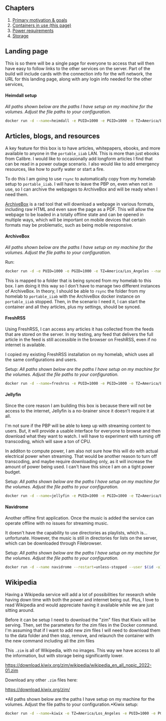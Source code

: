 ## Chapters
1. [Primary motivation & goals](https://github.com/cinimodev/portable-internet-in-a-box)
2. [Containers in use (this page)](https://github.com/cinimodev/portable-internet-in-a-box/blob/main/Containers%20in%20use.md)
3. [Power requirements](https://github.com/cinimodev/portable-internet-in-a-box/blob/main/Power%20Requirements.md)
4. [Storage](https://github.com/cinimodev/portable-internet-in-a-box/blob/main/Storage.md)

## Landing page
This is so there will be a single page for everyone to access that will then have easy to follow links to the other services on the server. Part of the build will include cards with the connection info for the wifi network, the URL for this landing page, along with any login info needed for the other services,

#### Heimdall setup
*All paths shown below are the paths I have setup on my machine for the volumes. Adjust the file paths to your configuration.*

```bash
docker run -d --name=heimdall -e PUID=1000 -e PGID=1000 -e TZ=America/Los_Angeles  -p 8083:80 -v /mnt/storage/docker_config/heimdall:/config --restart unless-stopped lscr.io/linuxserver/heimdall:latest
```

## Articles, blogs, and resources
A key feature for this box is to have articles, whitepapers, ebooks, and more available to anyone in the `portable_iiab` LAN. This is more than just ebooks from Calibre. I would like to occasionally add longform articles I find that can be read in a power outage scenario. I also would like to add emergency resources, like how to purify water or start a fire. 

To do this I am going to use `rsync` to automatically copy from my homelab setup to `portable_iiab`. I will have to leave the PBP on, even when not in use, so I can archive the webpages to ArchiveBox and will be ready when I need them. 

[ArchiveBox](https://github.com/ArchiveBox/ArchiveBox) is a rad tool that will download a webpage in various formats, including raw HTML and even save the page as a PDF. This will allow the webpage to be loaded in a totally offline state and can be opened in multiple ways, which will be important on mobile devices that certain formats may be problematic, such as being mobile responsive. 

#### ArchiveBox
*All paths shown below are the paths I have setup on my machine for the volumes. Adjust the file paths to your configuration.*

Run:

```bash
docker run -d -e PUID=1000 -e PGID=1000 -e TZ=America/Los_Angeles --name=archive_box -p 8086:8000 -v /mnt/storage/docker_config/archivebox:/data --restart unless-stopped archivebox/archivebox
```

This is mapped to a folder that is being synced from my homelab to this box. I am doing it this way so I don't have to manage two different instances of ArchiveBox. In theory, I should be able to `rsync` the folder from my homelab to `portable_iiab` with the ArchiveBox docker instance on `portable_iiab` stopped. Then, in the scenario I need it, I can start the container and all they articles, plus my settings, should be synced. 

#### FreshRSS
Using FreshRSS, I can access any articles it has collected from the feeds that are stored on the server. In my testing, any feed that delivers the full article in the feed is still accessible in the browser on FreshRSS, even if no internet is available. 

I copied my existing FreshRSS installation on my homelab, which uses all the same configurations and users. 

Setup:
*All paths shown below are the paths I have setup on my machine for the volumes. Adjust the file paths to your configuration.*

```bash
docker run -d --name=freshrss -e PUID=1000 -e PGID=1000 -e TZ=America/Los_Angeles -p 8085:80 -v /mnt/stroage/docker_config/freshrss:/config --restart unless-stopped lscr.io/linuxserver/freshrss:latest
```

#### Jellyfin 
Since the core reason I am building this box is because there will not be access to the internet, Jellyfin is a no-brainer since it doesn't require it at all. 

I'm not sure if the PBP will be able to keep up with streaming content to users. But, it will provide a usable interface for everyone to browse and then download what they want to watch. I will have to experiment with turning off transcoding, which will save a ton of CPU. 

In additon to compute power, I am also not sure how this will do with actual electrical power when streaming. That would be another reason to turn off transcoding, and maybe require downloading only, as it will increase the amount of power being used. I can't have this since I am on a tight power budget. 

Setup:
*All paths shown below are the paths I have setup on my machine for the volumes. Adjust the file paths to your configuration.*

```bash
docker run -d --name=jellyfin -e PUID=1000 -e PGID=1000 -e TZ=America/Los_Angeles  -e JELLYFIN_PublishedServerUrl=192.168.1.194 -p 8096:8096 -p 8920:8920 -p 7359:7359/udp -p 1900:1900/udp -v /mnt/storage/docker_config/jellyfin:/config -v /mnt/storage/media/iiab_tv:/data/tvshows -v /mnt/storage/media/iiab_movies:/data/movies -v /mnt/storage/media/iiab_youtube:/data/youtube --restart unless-stopped lscr.io/linuxserver/jellyfin:latest
```

#### Navidrome
Another offline first application. Once the music is added the service can operate offline with no issues for streaming music. 

It doesn't have the capability to use directories as playlists, which is... unfortunate. However, the music is still in directories for lists on the server, which can be downloaded through Filebrowser. 

Setup:
*All paths shown below are the paths I have setup on my machine for the volumes. Adjust the file paths to your configuration.*

```bash
docker run -d --name navidrome --restart=unless-stopped --user $(id -u):$(id -g) -v /mnt/storage/media/iiab_music:/music -v /mnt/storage/docker_config/navidrome:/data -p 4533:4533 -e ND_LOGLEVEL=info -e TZ=America/Los_Angeles deluan/navidrome:latest
```

## Wikipedia
Having a Wikipedia service will add a lot of possibilities for research while having down time with both the power and internet being out. Plus, I love to read Wikipedia and would appreciate having it available while we are just sitting around.

Before it can be setup I need to download the "zim" files that Kiwix will be serving. Then, set the parameters for the zim files in the Docker command. I'm assuming that if I want to add new zim files I will need to download them to the data folder and then stop, remove, and relaunch the container with the new command including all the zim files

This `.zim` is all of Wikipedia, with no images. This way we have access to all the information, but with storage being significantly lower. 

https://download.kiwix.org/zim/wikipedia/wikipedia_en_all_nopic_2022-01.zim

Download  any other `.zim` files here:

https://download.kiwix.org/zim/

*All paths shown below are the paths I have setup on my machine for the volumes. Adjust the file paths to your configuration.*Kiwix setup:

```bash
docker run -d --name=kiwix -e TZ=America/Los_Angeles -e PUID=1000 -e PGID=1000 -p 8087:8080 -v /mnt/storage/docker_config/kiwix:/data --restart unless-stopped kiwix/kiwix-serve fas-military-medicine_en.zim www.ready.gov_en.zim zimgit-knots_en.zim zimgit-post-disaster_en.zim wikipedia_en_all_nopic_2022-01.zim zimgit-food-preparation_en.zim zimgit-medicine_en.zim zimgit-water_en.zim
```